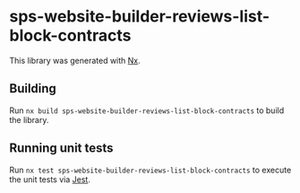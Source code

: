 # sps-website-builder-reviews-list-block-contracts

This library was generated with [Nx](https://nx.dev).

## Building

Run `nx build sps-website-builder-reviews-list-block-contracts` to build the library.

## Running unit tests

Run `nx test sps-website-builder-reviews-list-block-contracts` to execute the unit tests via [Jest](https://jestjs.io).
